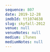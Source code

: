 ```yaml
---
sequence: 807
date: 2019-12-28
imdbId: tt1074638
slug: skyfall-2012
venue: null
venueNotes: null
medium: iTunes
mediumNotes: null
---
```

